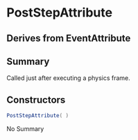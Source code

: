 # PostStepAttribute

## Derives from EventAttribute

## Summary

Called just after executing a physics frame.
## Constructors

```c#
PostStepAttribute( ) 
```
No Summary

